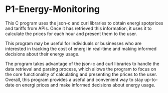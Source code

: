 # P1-Energy-Monitoring

This C program uses the json-c and curl libraries to obtain energi spotprices and tariffs from APIs. 
Once it has retrieved this information, it uses it to calculate the prices for each hour and present them to the user. 

This program may be useful for individuals or businesses who are interested in tracking the cost of energi in real-time and making informed decisions about their energy usage. 

The program takes advantage of the json-c and curl libraries to handle the data retrieval and parsing process, which allows the program to focus on the core functionality of calculating and presenting the prices to the user. Overall, this program provides a useful and convenient way to stay up-to-date on energi prices and make informed decisions about energy usage.
